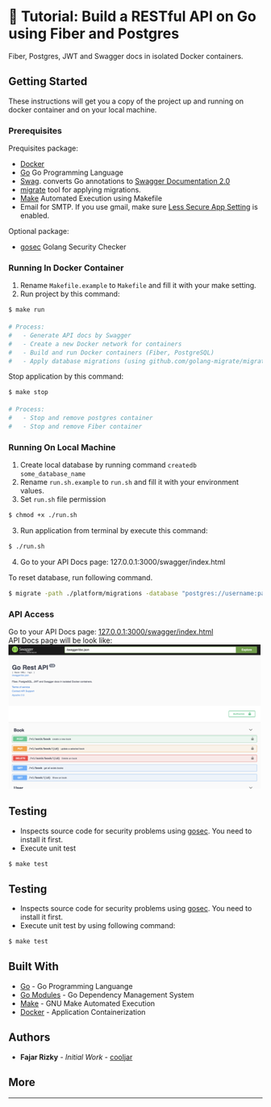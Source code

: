 # 📖 Tutorial: Build a RESTful API on Go using Fiber and Postgres
Fiber, Postgres, JWT and Swagger docs in isolated Docker containers.

## Getting Started
These instructions will get you a copy of the project up and running on docker container and on your local machine.

### Prerequisites
Prequisites package:
* [Docker](https://www.docker.com/get-started)
* [Go](https://golang.org/) Go Programming Language
* [Swag](https://github.com/swaggo/swag). converts Go annotations to [Swagger Documentation 2.0](https://swagger.io/docs/specification/2-0/basic-structure/)
* [migrate](https://github.com/golang-migrate/migrate) tool for applying migrations.
* [Make](https://golang.org/) Automated Execution using Makefile
* Email for SMTP. If you use gmail, make sure [Less Secure App Setting](https://support.google.com/a/answer/6260879) is enabled.

Optional package:
* [gosec](https://github.com/securego/gosec) Golang Security Checker

### Running In Docker Container
1. Rename `Makefile.example` to `Makefile` and fill it with your make setting.
2. Run project by this command:
```bash
$ make run

# Process:
#   - Generate API docs by Swagger
#   - Create a new Docker network for containers
#   - Build and run Docker containers (Fiber, PostgreSQL)
#   - Apply database migrations (using github.com/golang-migrate/migrate)
```
Stop application by this command:
```bash
$ make stop

# Process:
#   - Stop and remove postgres container
#   - Stop and remove Fiber container
```

### Running On Local Machine
1. Create local database by running command `createdb some_database_name`
1. Rename `run.sh.example` to `run.sh` and fill it with your environment values.
2. Set `run.sh` file permission
```bash
$ chmod +x ./run.sh
```    
3. Run application from terminal by execute this command:
```bash
$ ./run.sh
```
4. Go to your API Docs page: 127.0.0.1:3000/swagger/index.html

To reset database, run following command.
```bash
$ migrate -path ./platform/migrations -database "postgres://username:password@localhost:5432/db_name?sslmode=disable" down
```

### API Access
Go to your API Docs page: [127.0.0.1:3000/swagger/index.html](http://127.0.0.1:3000/swagger/index.html)
<br>
API Docs page will be look like:
<br><img src="https://raw.githubusercontent.com/cooljar/go-postgres-fiber/main/sc.png" width="500">

## Testing
- Inspects source code for security problems using [gosec](https://github.com/securego/gosec). You need to install it first.
- Execute unit test
```bash
$ make test
```
## Testing
- Inspects source code for security problems using [gosec](https://github.com/securego/gosec). You need to install it first.
- Execute unit test by using following command:
```bash
$ make test
```

## Built With
* [Go](https://golang.org/) - Go Programming Languange
* [Go Modules](https://github.com/golang/go/wiki/Modules) - Go Dependency Management System
* [Make](https://www.gnu.org/software/make/) - GNU Make Automated Execution
* [Docker](https://www.docker.com/) - Application Containerization

## Authors
* **Fajar Rizky** - *Initial Work* - [cooljar](https://github.com/cooljar)

## More
-------